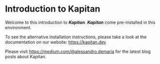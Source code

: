# Introduction to Kapitan

Welcome to this introduction to ***Kapitan***. ***Kapitan*** come pre-installed in this environment.

To see the alternative installation instructions, please take a look at the documentation on our website: https://kapitan.dev

Please visit https://medium.com/@alessandro.demaria for the latest blog posts about Kapitan.
